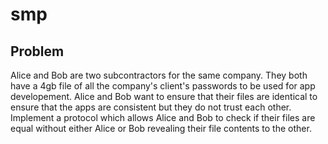 # smp

## Problem 

Alice and Bob are two subcontractors for the same company. They both have a 4gb file of all the company's client's passwords to be used for app developement. Alice and Bob want to ensure that their files are identical to ensure that the apps are consistent but they do not trust each other. Implement a protocol which allows Alice and Bob to check if their files are equal without either Alice or Bob revealing their file contents to the other. 
